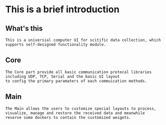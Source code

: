 # This is a brief introduction

## What's this
    This is a universial computer UI for scitific data collection, which supports self-designed functionality module.


## Core
    The Core part provide all basic communication protocal libraries including UDP, TCP, Serial and the basic UI layout
    to config the primary paramaters of each commuication methods. 

## Main
    The Main allows the users to customize special layouts to process, visualize, manage and restore the received data and meanwhile 
    reserve some dockers to contain the customized weigets. 